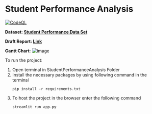 # Student Performance Analysis

[![CodeQL](https://github.com/JanhaviAnap/StudentPerformanceAnalysis/actions/workflows/codeql-analysis.yml/badge.svg)](https://github.com/JanhaviAnap/StudentPerformanceAnalysis/actions/workflows/codeql-analysis.yml)

**Dataset: [Student Performance Data Set](https://archive.ics.uci.edu/ml/datasets/Studen)**

**Draft Report: [Link](https://docs.google.com/document/d/1dcfqB4wSCVZQP9nqa0tKlM3afpuTEsSvV7Zh8Hm9f_A/edit)**

**Gantt Chart:**
![image](https://user-images.githubusercontent.com/63518181/138635717-45193bc2-f6e5-4080-b498-7a9dd33ede7e.png)


To run the project:
1. Open terminal in StudentPerformanceAnalysis Folder
2. Install the necessary packages by using following command in the terminal
   ```
   pip install -r requirements.txt
   ```
2. To host the project in the browser enter the following command
   ```
   streamlit run app.py
   ```
